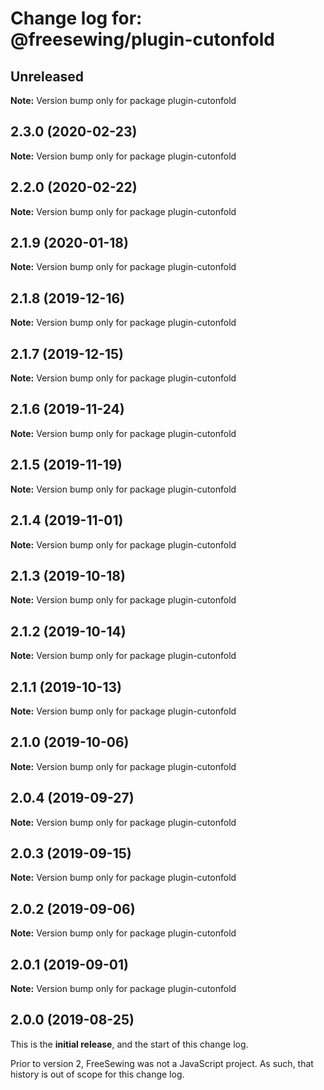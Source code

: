 # Change log for: @freesewing/plugin-cutonfold


## Unreleased

**Note:** Version bump only for package plugin-cutonfold


## 2.3.0 (2020-02-23)

**Note:** Version bump only for package plugin-cutonfold


## 2.2.0 (2020-02-22)

**Note:** Version bump only for package plugin-cutonfold


## 2.1.9 (2020-01-18)

**Note:** Version bump only for package plugin-cutonfold


## 2.1.8 (2019-12-16)

**Note:** Version bump only for package plugin-cutonfold


## 2.1.7 (2019-12-15)

**Note:** Version bump only for package plugin-cutonfold


## 2.1.6 (2019-11-24)

**Note:** Version bump only for package plugin-cutonfold


## 2.1.5 (2019-11-19)

**Note:** Version bump only for package plugin-cutonfold


## 2.1.4 (2019-11-01)

**Note:** Version bump only for package plugin-cutonfold


## 2.1.3 (2019-10-18)

**Note:** Version bump only for package plugin-cutonfold


## 2.1.2 (2019-10-14)

**Note:** Version bump only for package plugin-cutonfold


## 2.1.1 (2019-10-13)

**Note:** Version bump only for package plugin-cutonfold


## 2.1.0 (2019-10-06)

**Note:** Version bump only for package plugin-cutonfold


## 2.0.4 (2019-09-27)

**Note:** Version bump only for package plugin-cutonfold


## 2.0.3 (2019-09-15)

**Note:** Version bump only for package plugin-cutonfold


## 2.0.2 (2019-09-06)

**Note:** Version bump only for package plugin-cutonfold


## 2.0.1 (2019-09-01)

**Note:** Version bump only for package plugin-cutonfold




## 2.0.0 (2019-08-25)

This is the **initial release**, and the start of this change log.

Prior to version 2, FreeSewing was not a JavaScript project.
As such, that history is out of scope for this change log.
